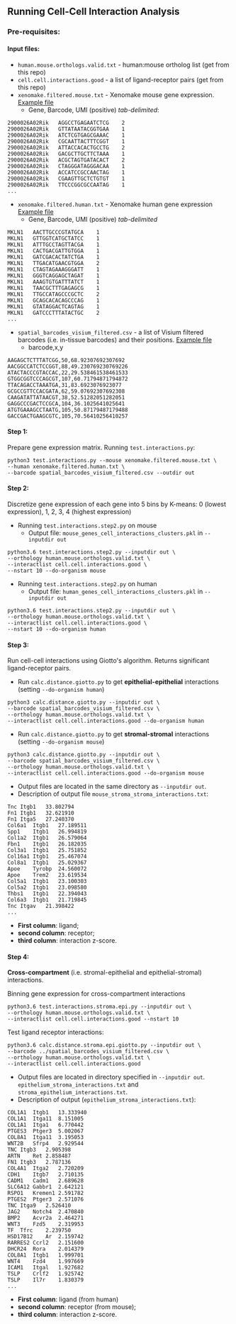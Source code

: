 ## Running Cell-Cell Interaction Analysis

### Pre-requisites:

#### Input files:
- `human.mouse.orthologs.valid.txt` - human:mouse ortholog list (get from this repo)
- `cell.cell.interactions.good` - a list of ligand-receptor pairs (get from this repo)
- `xenomake.filtered.mouse.txt` - Xenomake mouse gene expression. [Example file](https://github.com/bernard2012/CellInteract.data/raw/main/xenomake.filtered.mouse.txt)
  - Gene, Barcode, UMI (positive) *tab-delimited*:
```
2900026A02Rik   AGGCCTGAGAATCTCG    2
2900026A02Rik   GTTATAATACGGTGAA    1
2900026A02Rik   ATCTCGTGAGCGAAAC    1
2900026A02Rik   CGCAATTACTTTCGGT    1
2900026A02Rik   ATTACCACACTGCCTG    2
2900026A02Rik   GACGCTTGCTTCTAAA    1
2900026A02Rik   ACGCTAGTGATACACT    2
2900026A02Rik   CTAGGGATAGGGACAA    1
2900026A02Rik   ACCATCCGCCAACTAG    1
2900026A02Rik   CGAAGTTGCTCTGTGT    1
2900026A02Rik   TTCCCGGCGCCAATAG    1
...
```
- `xenomake.filtered.human.txt` - Xenomake human gene expression [Example file](https://github.com/bernard2012/CellInteract.data/raw/main/xenomake.filtered.human.txt)
  - Gene, Barcode, UMI (positive) *tab-delimited*
```
MKLN1   AACTTGCCCGTATGCA    1
MKLN1   GTTGGTCATGCTATCC    1
MKLN1   ATTTGCCTAGTTACGA    1
MKLN1   CACTGACGATTGTGGA    1
MKLN1   GATCGACACTATCTGA    1
MKLN1   TTGACATGAACGTGGA    2
MKLN1   CTAGTAGAAAGGGATT    1
MKLN1   GGGTCAGGAGCTAGAT    1
MKLN1   AAAGTGTGATTTATCT    1
MKLN1   TAACGCTTTGAGAGCG    1
MKLN1   TTGCCATAGCCCGCTC    2
MKLN1   GCAGCACACAGCCCAG    1
MKLN1   GTATAGGACTCAGTAG    1
MKLN1   GATCCCTTTATACTGC    2
...
```
- `spatial_barcodes_visium_filtered.csv` - a list of Visium filtered barcodes (i.e. in-tissue barcodes) and their positions. [Example file](https://github.com/bernard2012/CellInteract.data/raw/main/spatial_barcodes_visium_filtered.csv)
  - barcode,x,y
```
AAGAGCTCTTTATCGG,50,68.92307692307692
AACGGCCATCTCCGGT,88,49.230769230769226
ATACTACCCGTACCAC,22,29.538461538461533
GTGGCGGTCCCAGCGT,107,60.71794871794872
TTACAGACCTAAATGA,31,83.6923076923077
GCGCCGTTCCACGATA,62,59.07692307692308
CAAGATATTATAACGT,38,52.51282051282051
GAGGCCCGACTCCGCA,104,36.1025641025641
ATGTGAAAGCCTAATG,105,50.87179487179488
GACCGACTGAAGCGTC,105,70.56410256410257
```

#### Step 1:
Prepare gene expression matrix. 
Running `test.interactions.py`:
```
python3 test.interactions.py --mouse xenomake.filtered.mouse.txt \
--human xenomake.filtered.human.txt \
--barcode spatial_barcodes_visium_filtered.csv --outdir out
```

#### Step 2:

Discretize gene expression of each gene into 5 bins by K-means: 0 (lowest expression), 1, 2, 3, 4 (highest expression)

- Running `test.interactions.step2.py` on mouse
  - Output file:
`mouse_genes_cell_interactions_clusters.pkl` in `--inputdir out`
```
python3.6 test.interactions.step2.py --inputdir out \
--orthology human.mouse.orthologs.valid.txt \
--interactlist cell.cell.interactions.good \
--nstart 10 --do-organism mouse
```
- Running `test.interactions.step2.py` on human
  - Output file:
`human_genes_cell_interactions_clusters.pkl` in `--inputdir out`
```
python3.6 test.interactions.step2.py --inputdir out \
--orthology human.mouse.orthologs.valid.txt \
--interactlist cell.cell.interactions.good \
--nstart 10 --do-organism human
```

#### Step 3:

Run cell-cell interactions using Giotto's algorithm. Returns significant ligand-receptor pairs.

- Run `calc.distance.giotto.py` to get **epithelial-epithelial** interactions (setting `--do-organism human`)
```
python3 calc.distance.giotto.py --inputdir out \
--barcode spatial_barcodes_visium_filtered.csv \
--orthology human.mouse.orthologs.valid.txt \
--interactlist cell.cell.interactions.good --do-organism human
```
- Run `calc.distance.giotto.py` to get **stromal-stromal** interactions (setting `--do-organism mouse`)
```
python3 calc.distance.giotto.py --inputdir out \
--barcode spatial_barcodes_visium_filtered.csv \
--orthology human.mouse.orthologs.valid.txt \
--interactlist cell.cell.interactions.good --do-organism mouse
```
- Output files are located in the same directory as `--inputdir out`.
- Description of output file `mouse_stroma_stroma_interactions.txt`:
```
Tnc Itgb1   33.802794
Fn1 Itgb1   32.621910
Fn1 Itga5   27.240370
Col6a1  Itgb1   27.189511
Spp1    Itgb1   26.994819
Col1a2  Itgb1   26.579064
Fbn1    Itgb1   26.182035
Col3a1  Itgb1   25.751852
Col16a1 Itgb1   25.467074
Col8a1  Itgb1   25.029367
Apoe    Tyrobp  24.560072
Apoe    Trem2   23.619534
Col5a1  Itgb1   23.100303
Col5a2  Itgb1   23.098580
Thbs1   Itgb1   22.394043
Col6a3  Itgb1   21.719845
Tnc Itgav   21.398422
...
```
- **First column**: ligand; 
- **second column**: receptor; 
- **third column**: interaction z-score.


#### Step 4:

**Cross-compartment** (i.e. stromal-epithelial and epithelial-stromal) interactions.

Binning gene expression for cross-compartment interactions
```
python3.6 test.interactions.stroma.epi.py --inputdir out \
--orthology human.mouse.orthologs.valid.txt \
--interactlist cell.cell.interactions.good --nstart 10
```

Test ligand receptor interactions:
```
python3.6 calc.distance.stroma.epi.giotto.py --inputdir out \
--barcode ../spatial_barcodes_visium_filtered.csv \
--orthology human.mouse.orthologs.valid.txt \
--interactlist cell.cell.interactions.good
```

- Output files are located in directory specified in `--inputdir out`. `epithelium_stroma_interactions.txt` and `stroma_epithelium_interactions.txt`.
- Description of output (`epithelium_stroma_interactions.txt`):
```
COL1A1  Itgb1   13.333940
COL1A1  Itga11  8.151005
COL1A1  Itga1   6.770442
PTGES3  Ptger3  5.002067
COL8A1  Itga11  3.195053
WNT2B   Sfrp4   2.929544
TNC Itgb3   2.905398
ARTN    Ret 2.858487
FN1 Itgb3   2.787136
COL4A1  Itga2   2.720209
CDH1    Itgb7   2.710135
CADM1   Cadm1   2.689628
SLC6A12 Gabbr1  2.642121
RSPO1   Kremen1 2.591782
PTGES2  Ptger3  2.571076
TNC Itga9   2.526410
JAG2    Notch4  2.470840
BMP2    Acvr2a  2.464271
WNT3    Fzd5    2.319953
TF  Tfrc    2.239750
HSD17B12    Ar  2.159742
RARRES2 Ccrl2   2.151600
DHCR24  Rora    2.014379
COL8A1  Itgb1   1.999701
WNT4    Fzd4    1.997669
ICAM1   Itgal   1.927682
TSLP    Crlf2   1.925742
TSLP    Il7r    1.830379
...
```
- **First column**: ligand (from human)
- **second column**: receptor (from mouse); 
- **third column**: interaction z-score.

